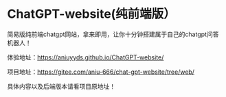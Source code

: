# ChatGPT-website(纯前端版）

简易版纯前端chatgpt网站，拿来即用，让你十分钟搭建属于自己的chatgpt问答机器人！

体验地址：https://aniuyyds.github.io/ChatGPT-website/

项目地址：https://gitee.com/aniu-666/chat-gpt-website/tree/web/

具体内容以及后端版本请看项目原地址！
